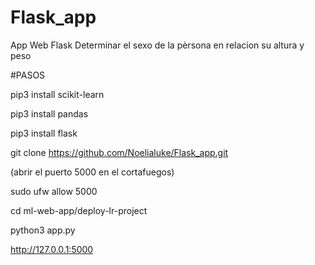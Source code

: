 # Flask_app
App Web Flask
 Determinar el sexo de la pèrsona en relacion su altura y peso
 
#PASOS

pip3 install scikit-learn

pip3 install pandas

pip3 install flask

git clone https://github.com/Noelialuke/Flask_app.git

(abrir el puerto 5000 en el cortafuegos)

sudo ufw allow 5000

cd ml-web-app/deploy-lr-project

python3 app.py

http://127.0.0.1:5000
